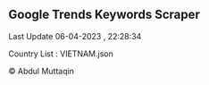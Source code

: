 

## Google Trends Keywords Scraper 
 
Last Update 06-04-2023 , 22:28:34

Country List :
VIETNAM.json



© Abdul Muttaqin 
